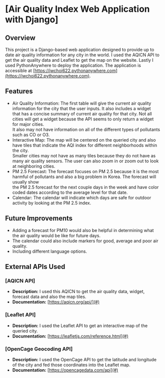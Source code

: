 # [Air Quality Index Web Application with Django]

## Overview
This project is a Django-based web application designed to provide up to date air quality information for any city in the world. I used the AQICN API to get the air quality data and Leaflet to get the map on the website. Lastly I used PythonAnywhere to deploy the application. The application is accessible at [https://jwchoi622.pythonanywhere.com](https://jwchoi622.pythonanywhere.com). 
## Features
- Air Quality Information: The first table will give the current air quality information for the city that the user inputs. It also includes a widget <br />
  that has a concise summary of current air quality for that city. Not all cities will get a widget because the API seems to only return a widget for major cities. <br />
  It also may not have information on all of the different types of pollutants such as CO or O3. 
- Interactive Map: The map will be centered on the queried city and also have tiles that indicate the AQI index for different neighborhoods within the city. <br />
  Smaller cities may not have as many tiles because they do not have as many air quality sensors. The user can also zoom in or zoom out to look at neighboring cities. 
- PM 2.5 Forecast: The forecast focuses on PM 2.5 because it is the most harmful of pollutants and also a big problem in Korea. The forecast will usually show <br />
  the PM 2.5 forecast for the next couple days in the week and have color coded dates according to the average level for that date. 
- Calendar: The calendar will indicate which days are safe for outdoor activity by looking at the PM 2.5 index. 

## Future Improvements
- Adding a forecast for PM10 would also be helpful in determining what the air quality would be like for future days.
- The calendar could also include markers for good, average and poor air quality.
- Including different language options.

## External APIs Used
### [AQICN API]
- **Description:** I used this AQICN to get the air quality data, widget, forecast data and also the map tiles.
- **Documentation:** [https://aqicn.org/api/](#)

### [Leaflet API]
- **Description:** I used the Leaflet API to get an interactive map of the queried city.
- **Documentation:** [https://leafletjs.com/reference.html](#)

### [OpenCage Geocoding API]
- **Description:** I used the OpenCage API to get the latitude and longitude of the city and fed those coordinates into the Leaflet map. 
- **Documentation:** [https://opencagedata.com/api](#)
